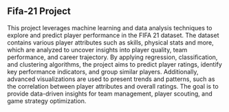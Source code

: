 ## Fifa-21 Project

This project leverages machine learning and data analysis techniques to explore and predict player performance in the FIFA 21 dataset. The dataset contains various player attributes such as skills, physical stats and more, which are analyzed to uncover insights into player quality, team performance, and career trajectory. By applying regression, classification, and clustering algorithms, the project aims to predict player ratings, identify key performance indicators, and group similar players. Additionally, advanced visualizations are used to present trends and patterns, such as the correlation between player attributes and overall ratings. The goal is to provide data-driven insights for team management, player scouting, and game strategy optimization.